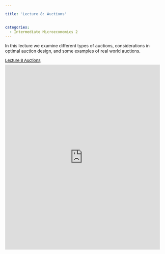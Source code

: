 ```yaml
---

title: 'Lecture 8: Auctions'


categories:
  - Intermediate Microeconomics 2
---
```

In this lecture we examine different types of auctions, considerations in optimal auction design, and some examples of real world auctions.  <p style=" margin: 12px auto 6px auto; font-family: Helvetica,Arial,Sans-serif; font-style: normal; font-variant: normal; font-weight: normal; font-size: 14px; line-height: normal; font-size-adjust: none; font-stretch: normal; -x-system-font: none; display: block;">   <a title="View Lecture 8 Auctions on Scribd" href="http://www.scribd.com/doc/139143521/Lecture-8-Auctions" style="text-decoration: underline;">Lecture 8 Auctions</a></p><iframe src="http://www.scribd.com/embeds/139143521/content?start_page=1&view_mode=scroll" data-auto-height="false" data-aspect-ratio="undefined" scrolling="no" width="100%" height="600" frameborder="0"></iframe>